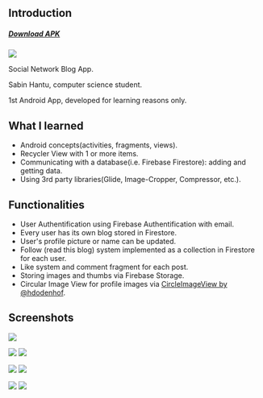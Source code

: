 ## Introduction

##### [Download APK](https://drive.google.com/open?id=1ILVyFbxDWHwlyCvQLjeu4mBgHlZD8TXK)

![](https://i.imgur.com/2byrWrD.png)

Social Network Blog App.

Sabin Hantu, computer science student.

1st Android App, developed for learning reasons only.

## What I learned

+ Android concepts(activities, fragments, views).
+ Recycler View with 1 or more items.
+ Communicating with a database(i.e. Firebase Firestore): adding and getting data.
+ Using 3rd party libraries(Glide, Image-Cropper, Compressor, etc.).

## Functionalities

+ User Authentification using Firebase Authentification with email.
+ Every user has its own blog stored in Firestore.
+ User's profile picture or name can be updated.
+ Follow (read this blog) system implemented as a collection in Firestore for each user.
+ Like system and comment fragment for each post.
+ Storing images and thumbs via Firebase Storage.
+ Circular Image View for profile images via [CircleImageView by @hdodenhof](https://github.com/hdodenhof/CircleImageView).

## Screenshots

![](https://i.imgur.com/uvhbGTW.jpg)

![](https://i.imgur.com/LHhqGun.png) ![](https://i.imgur.com/fMRRwDe.png)

![](https://i.imgur.com/ualeXVE.png) ![](https://i.imgur.com/ucgLpFJ.png)

![](https://i.imgur.com/RgfTmbU.png) ![](https://i.imgur.com/jYnYu28.png)
